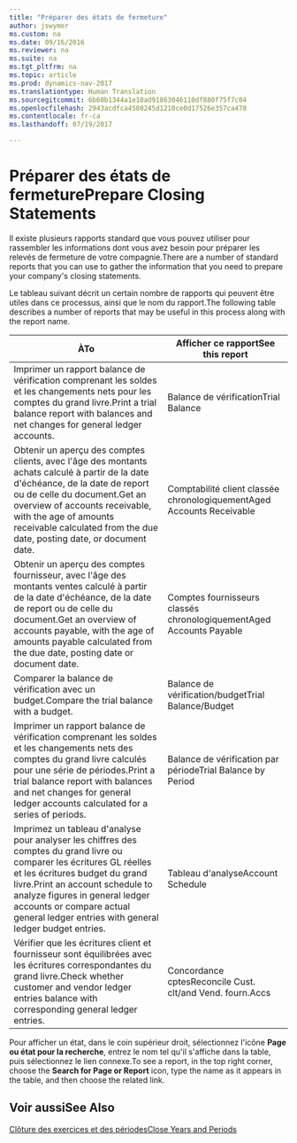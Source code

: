 ```yaml
---
title: "Préparer des états de fermeture"
author: jswymer
ms.custom: na
ms.date: 09/16/2016
ms.reviewer: na
ms.suite: na
ms.tgt_pltfrm: na
ms.topic: article
ms.prod: dynamics-nav-2017
ms.translationtype: Human Translation
ms.sourcegitcommit: 6b60b1344a1e18ad91863046110df880f75f7c04
ms.openlocfilehash: 2943acdfca4580245d1210ce0d17526e357ca478
ms.contentlocale: fr-ca
ms.lasthandoff: 07/19/2017

---
```

# <a name="prepare-closing-statements"></a><span data-ttu-id="20e95-102">Préparer des états de fermeture</span><span class="sxs-lookup"><span data-stu-id="20e95-102">Prepare Closing Statements</span></span>
<span data-ttu-id="20e95-103">Il existe plusieurs rapports standard que vous pouvez utiliser pour rassembler les informations dont vous avez besoin pour préparer les relevés de fermeture de votre compagnie.</span><span class="sxs-lookup"><span data-stu-id="20e95-103">There are a number of standard reports that you can use to gather the information that you need to prepare your company's closing statements.</span></span>

<span data-ttu-id="20e95-104">Le tableau suivant décrit un certain nombre de rapports qui peuvent être utiles dans ce processus, ainsi que le nom du rapport.</span><span class="sxs-lookup"><span data-stu-id="20e95-104">The following table describes a number of reports that may be useful in this process along with the report name.</span></span>


|<span data-ttu-id="20e95-105">À</span><span class="sxs-lookup"><span data-stu-id="20e95-105">To</span></span>     |<span data-ttu-id="20e95-106">Afficher ce rapport</span><span class="sxs-lookup"><span data-stu-id="20e95-106">See this report</span></span>       |
|-------|----------------------|
|<span data-ttu-id="20e95-107">Imprimer un rapport balance de vérification comprenant les soldes et les changements nets pour les comptes du grand livre.</span><span class="sxs-lookup"><span data-stu-id="20e95-107">Print a trial balance report with balances and net changes for general ledger accounts.</span></span>|<span data-ttu-id="20e95-108">Balance de vérification</span><span class="sxs-lookup"><span data-stu-id="20e95-108">Trial Balance</span></span>|
|<span data-ttu-id="20e95-109">Obtenir un aperçu des comptes clients, avec l'âge des montants achats calculé à partir de la date d'échéance, de la date de report ou de celle du document.</span><span class="sxs-lookup"><span data-stu-id="20e95-109">Get an overview of accounts receivable, with the age of amounts receivable calculated from the due date, posting date, or document date.</span></span>|<span data-ttu-id="20e95-110">Comptabilité client classée chronologiquement</span><span class="sxs-lookup"><span data-stu-id="20e95-110">Aged Accounts Receivable</span></span>|
|<span data-ttu-id="20e95-111">Obtenir un aperçu des comptes fournisseur, avec l'âge des montants ventes calculé à partir de la date d'échéance, de la date de report ou de celle du document.</span><span class="sxs-lookup"><span data-stu-id="20e95-111">Get an overview of accounts payable, with the age of amounts payable calculated from the due date, posting date or document date.</span></span>|<span data-ttu-id="20e95-112">Comptes fournisseurs classés chronologiquement</span><span class="sxs-lookup"><span data-stu-id="20e95-112">Aged Accounts Payable</span></span>|
|<span data-ttu-id="20e95-113">Comparer la balance de vérification avec un budget.</span><span class="sxs-lookup"><span data-stu-id="20e95-113">Compare the trial balance with a budget.</span></span>|<span data-ttu-id="20e95-114">Balance de vérification/budget</span><span class="sxs-lookup"><span data-stu-id="20e95-114">Trial Balance/Budget</span></span>|
|<span data-ttu-id="20e95-115">Imprimer un rapport balance de vérification comprenant les soldes et les changements nets des comptes du grand livre calculés pour une série de périodes.</span><span class="sxs-lookup"><span data-stu-id="20e95-115">Print a trial balance report with balances and net changes for general ledger accounts calculated for a series of periods.</span></span>|<span data-ttu-id="20e95-116">Balance de vérification par période</span><span class="sxs-lookup"><span data-stu-id="20e95-116">Trial Balance by Period</span></span>|
|<span data-ttu-id="20e95-117">Imprimez un tableau d'analyse pour analyser les chiffres des comptes du grand livre ou comparer les écritures GL réelles et les écritures budget du grand livre.</span><span class="sxs-lookup"><span data-stu-id="20e95-117">Print an account schedule to analyze figures in general ledger accounts or compare actual general ledger entries with general ledger budget entries.</span></span>|<span data-ttu-id="20e95-118">Tableau d'analyse</span><span class="sxs-lookup"><span data-stu-id="20e95-118">Account Schedule</span></span>|
|<span data-ttu-id="20e95-119">Vérifier que les écritures client et fournisseur sont équilibrées avec les écritures correspondantes du grand livre.</span><span class="sxs-lookup"><span data-stu-id="20e95-119">Check whether customer and vendor ledger entries balance with corresponding general ledger entries.</span></span>|<span data-ttu-id="20e95-120">Concordance cptes</span><span class="sxs-lookup"><span data-stu-id="20e95-120">Reconcile Cust.</span></span> <span data-ttu-id="20e95-121">clt/</span><span class="sxs-lookup"><span data-stu-id="20e95-121">and Vend.</span></span> <span data-ttu-id="20e95-122">fourn.</span><span class="sxs-lookup"><span data-stu-id="20e95-122">Accs</span></span>|
<span data-ttu-id="20e95-123">Pour afficher un état, dans le coin supérieur droit, sélectionnez l'icône **Page ou état pour la recherche**, entrez le nom tel qu'il s'affiche dans la table, puis sélectionnez le lien connexe.</span><span class="sxs-lookup"><span data-stu-id="20e95-123">To see a report, in the top right corner, choose the **Search for Page or Report** icon, type the name as it appears in the table, and then choose the related link.</span></span>
## <a name="see-also"></a><span data-ttu-id="20e95-124">Voir aussi</span><span class="sxs-lookup"><span data-stu-id="20e95-124">See Also</span></span>
[<span data-ttu-id="20e95-125">Clôture des exercices et des périodes</span><span class="sxs-lookup"><span data-stu-id="20e95-125">Close Years and Periods</span></span>](year-close-years-periods.md)

